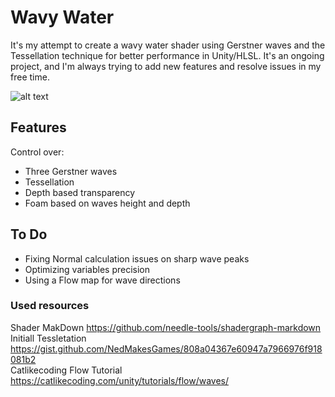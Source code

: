 # Wavy Water

It's my attempt to create a wavy water shader using Gerstner waves and the Tessellation technique for better performance in Unity/HLSL. It's an ongoing project, and I'm always trying to add new features and resolve issues in my free time.

![alt text](https://github.com/ahmaderfani12/Wavy-water/blob/main/Images/preview1.gif)

## Features
Control over:
- Three Gerstner waves
- Tessellation
- Depth based transparency
- Foam based on waves height and depth

## To Do
- Fixing Normal calculation issues on sharp wave peaks
- Optimizing variables precision
- Using a Flow map for wave directions

### Used resources
Shader MakDown https://github.com/needle-tools/shadergraph-markdown
<br/>
Initiall Tessletation https://gist.github.com/NedMakesGames/808a04367e60947a7966976f918081b2
<br/>
Catlikecoding Flow Tutorial https://catlikecoding.com/unity/tutorials/flow/waves/
